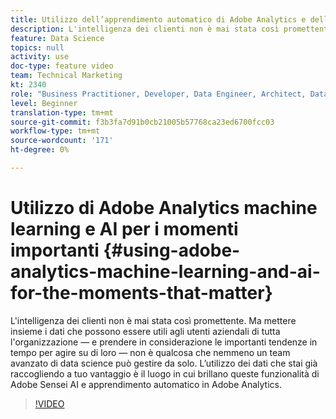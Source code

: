 ```yaml
---
title: Utilizzo dell’apprendimento automatico di Adobe Analytics e dell’intelligenza artificiale per i momenti importanti
description: L'intelligenza dei clienti non è mai stata così promettente. Ma mettere insieme i dati che possono essere utili agli utenti aziendali di tutta l'organizzazione — e prendere in considerazione le importanti tendenze in tempo per agire su di loro — non è qualcosa che nemmeno un team avanzato di data science può gestire da solo. L’utilizzo dei dati che stai già raccogliendo a tuo vantaggio è il luogo in cui brillano queste funzionalità di Adobe Sensei AI e apprendimento automatico in Adobe Analytics.
feature: Data Science
topics: null
activity: use
doc-type: feature video
team: Technical Marketing
kt: 2340
role: "Business Practitioner, Developer, Data Engineer, Architect, Data Architect, Administrator, Leader"
level: Beginner
translation-type: tm+mt
source-git-commit: f3b3fa7d91b0cb21005b57768ca23ed6700fcc03
workflow-type: tm+mt
source-wordcount: '171'
ht-degree: 0%

---
```



# Utilizzo di Adobe Analytics machine learning e AI per i momenti importanti {#using-adobe-analytics-machine-learning-and-ai-for-the-moments-that-matter}

L&#39;intelligenza dei clienti non è mai stata così promettente. Ma mettere insieme i dati che possono essere utili agli utenti aziendali di tutta l&#39;organizzazione — e prendere in considerazione le importanti tendenze in tempo per agire su di loro — non è qualcosa che nemmeno un team avanzato di data science può gestire da solo. L’utilizzo dei dati che stai già raccogliendo a tuo vantaggio è il luogo in cui brillano queste funzionalità di Adobe Sensei AI e apprendimento automatico in Adobe Analytics.

>[!VIDEO](https://video.tv.adobe.com/v/25837/?quality=12)
